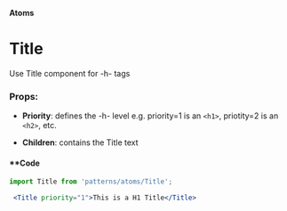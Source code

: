 **Atoms**

# Title

Use Title component for -h- tags

### Props:
- **Priority**: defines the -h- level e.g. priority=1 is an ```<h1>```, priotity=2 is an ```<h2>```, etc.

- **Children**: contains the Title text

#### **Code
```jsx
import Title from 'patterns/atoms/Title';

 <Title priority="1">This is a H1 Title</Title>
```